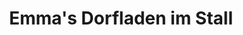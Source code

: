 ---
title: "Emma's Dorfladen im Stall"
url: /neuenkirchen/emmas-dorfladen-im-stall/
shop: Lebensmittel
---